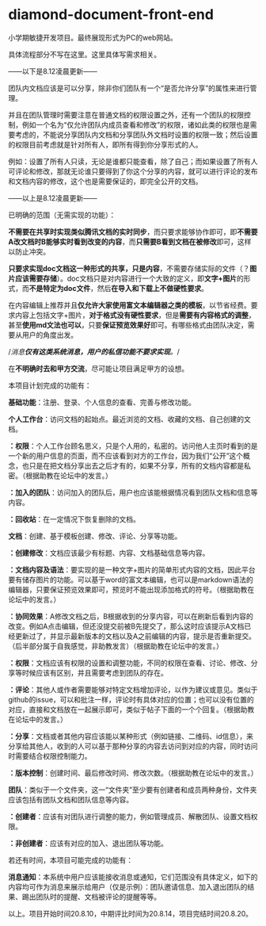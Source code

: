 # diamond-document-front-end

小学期敏捷开发项目。最终展现形式为PC的web网站。

具体流程部分不写在这里。这里具体写需求相关。

——以下是8.12凌晨更新——

团队内文档应该是可以分享，除非你们团队有一个“是否允许分享”的属性来进行管理。

并且在团队管理时需要注意在普通文档的权限设置之外，还有一个团队的权限控制，例如一个名为“仅允许团队内成员查看和修改”的权限，诸如此类的权限也是需要考虑的，不能说分享团队内文档和分享团队外文档时设置的权限一致；然后设置的权限目前考虑就是针对所有人，即所有得到你分享形式的人。

例如：设置了所有人只读，无论是谁都只能查看，除了自己；而如果设置了所有人可评论和修改，那就无论谁只要得到了你这个分享的内容，就可以进行评论的发布和文档内容的修改，这个也是需要保证的，即完全公开的文档。

——以上是8.12凌晨更新——

已明确的范围（无需实现的功能）：

**不需要在共享时实现类似腾讯文档的实时同步**，而只要求能够协作即可，即**不需要A改文档时B能够实时看到改变的内容**，而**只需要B看到文档在被修改**即可，这样以防止冲突。

**只要求实现doc文档这一种形式的共享，只是内容**，不需要存储实际的文件（？**图片应该需要存储**）。doc文档只是对内容进行一个大致的定义，即**文字+图片**的形式，而**不是特定为doc文件**，然后**在导入和下载上不做硬性要求**。

在内容编辑上推荐并且**仅允许大家使用富文本编辑器之类的模板**，以节省经费。要求内容上包括文字+图片，**对于格式没有硬性要求**，但是**需要有内容格式的调整**，甚至**使用md文法也可以**，只要**保证预览效果好**即可。有哪些格式由团队决定，需要从用户的角度出发。

/*消息**仅有这类系统消息，用户的私信功能不要求实现**。*/

在**不明确时去和甲方交流**，尽可能让项目满足甲方的设想。

本项目计划完成的功能有：

**基础功能**：注册、登录、个人信息的查看、完善与修改功能。

**个人工作台**：访问文档的起始点。最近浏览的文档、收藏的文档、自己创建的文档。

  **：权限**：个人工作台顾名思义，只是个人用的，私密的。访问他人主页时看到的是一个新的用户信息的页面，而不应该看到对方的工作台，因为我们“公开”这个概念，也只是在把文档分享出去之后才有的，如果不分享，所有的文档内容都是私密。（根据助教在论坛中的发言。）

  **：加入的团队**：访问加入的团队后，用户也应该能根据情况看到团队文档和信息等内容。

  **：回收站**：在一定情况下恢复删除的文档。

**文档**：创建、基于模板创建、修改、评论、分享等功能。

  **：创建修改**：文档应该最少有标题、内容、文档基础信息等内容。
  
  **：文档内容及语法**：要实现的是一种文字+图片的简单形式内容的文档，因此平台要有储存图片的功能。可以基于word的富文本编辑，也可以是markdown语法的编辑器，只要保证预览效果即可，预览时不能出现添加格式的符号。（根据助教在论坛中的发言。）
  
  **：协同效果**：A修改文档之后，B根据收到的分享内容，可以在刷新后看到内容的改变。例如A点击编辑，但还没提交前被B先提交了，那么这时应该提示A文档已经更新过了，并显示最新版本的文档以及A之前编辑的内容，提示是否重新提交。（后半部分属于自我感觉，非助教发言）（根据助教在论坛中的发言。）

  **：权限**：文档应该有权限的设置和调整功能，不同的权限在查看、讨论、修改、分享等时候应该有区别，并且需要考虑到团队的存在。

  **：评论**：其他人或作者需要能够对特定文档增加评论，以作为建议或意见。类似于github的issue，可以和批注一样，评论时有具体对应的位置；也可以没有位置的对应，直接和文档放在一起展示即可，类似于帖子下面的一个个回复。（根据助教在论坛中的发言。）

  **：分享**：文档或者其他内容应该能以某种形式（例如链接、二维码、id信息），来分享给其他人，收到的人可以基于那种分享的内容去访问到对应的内容，同时访问时需要结合权限控制能力。
  
  **：版本控制**：创建时间、最后修改时间、修改次数。（根据助教在论坛中的发言。）

**团队**：类似于一个文件夹，这一“文件夹”至少要有创建者和成员两种身份，文件夹应该包括有团队文档和团队信息等内容。

  **：创建者**：应该有对团队进行调整的能力，例如管理成员、解散团队、设置文档权限。

  **：非创建者**：应该有对应的加入、退出团队等功能。

若还有时间，本项目可能完成的功能有：

**消息通知**：本系统中用户应该能接收消息或通知，它们范围没有具体定义，如下的内容均可作为消息来展示给用户（仅是示例）：团队邀请信息、加入退出团队的结果、踢出团队时的提醒、文档被评论的提醒等等。

以上。项目开始时间20.8.10，中期评比时间为20.8.14，项目完结时间20.8.20。
